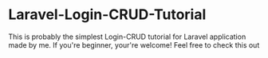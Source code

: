 # Laravel-Login-CRUD-Tutorial
This is probably the simplest Login-CRUD tutorial for Laravel application made by me. If you're beginner, your're welcome! Feel free to check this out
